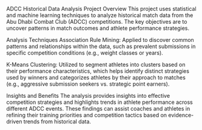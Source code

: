 ADCC Historical Data Analysis
Project Overview
This project uses statistical and machine learning techniques to analyze historical match data from the Abu Dhabi Combat Club (ADCC) competitions. The key objectives are to uncover patterns in match outcomes and athlete performance strategies.

Analysis Techniques
Association Rule Mining: Applied to discover common patterns and relationships within the data, such as prevalent submissions in specific competition conditions (e.g., weight classes or years).

K-Means Clustering: Utilized to segment athletes into clusters based on their performance characteristics, which helps identify distinct strategies used by winners and categorizes athletes by their approach to matches (e.g., aggressive submission seekers vs. strategic point earners).

Insights and Benefits
The analysis provides insights into effective competition strategies and highlights trends in athlete performance across different ADCC events. These findings can assist coaches and athletes in refining their training priorities and competition tactics based on evidence-driven trends from historical data.
